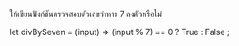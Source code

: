 ให้เขียนฟังก์ชันตรวจสอบตัวเลขว่าหาร 7 ลงตัวหรือไม่

let divBySeven = (input) => (input % 7) == 0 ? True : False ;

